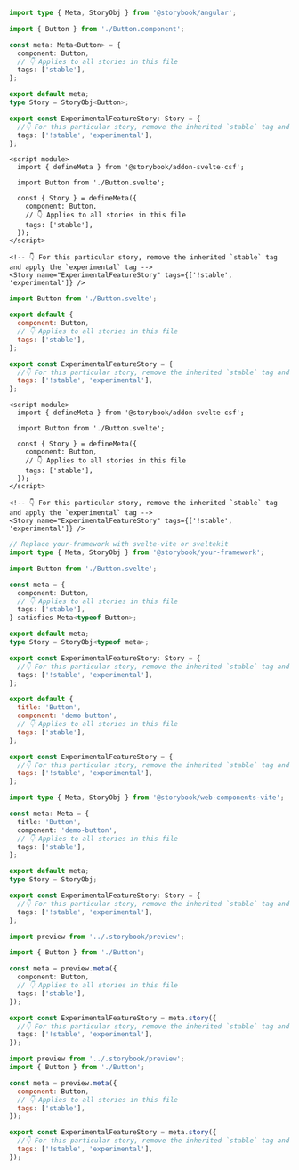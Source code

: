 ```ts filename="Button.stories.ts" renderer="angular" language="ts"
import type { Meta, StoryObj } from '@storybook/angular';

import { Button } from './Button.component';

const meta: Meta<Button> = {
  component: Button,
  // 👇 Applies to all stories in this file
  tags: ['stable'],
};

export default meta;
type Story = StoryObj<Button>;

export const ExperimentalFeatureStory: Story = {
  //👇 For this particular story, remove the inherited `stable` tag and apply the `experimental` tag
  tags: ['!stable', 'experimental'],
};
```

```svelte filename="Button.stories.svelte" renderer="svelte" language="js" tabTitle="Svelte CSF"
<script module>
  import { defineMeta } from '@storybook/addon-svelte-csf';

  import Button from './Button.svelte';

  const { Story } = defineMeta({
    component: Button,
    // 👇 Applies to all stories in this file
    tags: ['stable'],
  });
</script>

<!-- 👇 For this particular story, remove the inherited `stable` tag and apply the `experimental` tag -->
<Story name="ExperimentalFeatureStory" tags={['!stable', 'experimental']} />
```

```js filename="Button.stories.js" renderer="svelte" language="js" tabTitle="CSF"
import Button from './Button.svelte';

export default {
  component: Button,
  // 👇 Applies to all stories in this file
  tags: ['stable'],
};

export const ExperimentalFeatureStory = {
  //👇 For this particular story, remove the inherited `stable` tag and apply the `experimental` tag
  tags: ['!stable', 'experimental'],
};
```

```svelte filename="Button.stories.svelte" renderer="svelte" language="ts" tabTitle="Svelte CSF"
<script module>
  import { defineMeta } from '@storybook/addon-svelte-csf';

  import Button from './Button.svelte';

  const { Story } = defineMeta({
    component: Button,
    // 👇 Applies to all stories in this file
    tags: ['stable'],
  });
</script>

<!-- 👇 For this particular story, remove the inherited `stable` tag and apply the `experimental` tag -->
<Story name="ExperimentalFeatureStory" tags={['!stable', 'experimental']} />
```

```ts filename="Button.stories.ts" renderer="svelte" language="ts" tabTitle="CSF"
// Replace your-framework with svelte-vite or sveltekit
import type { Meta, StoryObj } from '@storybook/your-framework';

import Button from './Button.svelte';

const meta = {
  component: Button,
  // 👇 Applies to all stories in this file
  tags: ['stable'],
} satisfies Meta<typeof Button>;

export default meta;
type Story = StoryObj<typeof meta>;

export const ExperimentalFeatureStory: Story = {
  //👇 For this particular story, remove the inherited `stable` tag and apply the `experimental` tag
  tags: ['!stable', 'experimental'],
};
```

```js filename="Button.stories.js" renderer="web-components" language="js"
export default {
  title: 'Button',
  component: 'demo-button',
  // 👇 Applies to all stories in this file
  tags: ['stable'],
};

export const ExperimentalFeatureStory = {
  //👇 For this particular story, remove the inherited `stable` tag and apply the `experimental` tag
  tags: ['!stable', 'experimental'],
};
```

```ts filename="Button.stories.ts" renderer="web-components" language="ts"
import type { Meta, StoryObj } from '@storybook/web-components-vite';

const meta: Meta = {
  title: 'Button',
  component: 'demo-button',
  // 👇 Applies to all stories in this file
  tags: ['stable'],
};

export default meta;
type Story = StoryObj;

export const ExperimentalFeatureStory: Story = {
  //👇 For this particular story, remove the inherited `stable` tag and apply the `experimental` tag
  tags: ['!stable', 'experimental'],
};
```

```ts filename="Button.stories.ts" renderer="react" language="ts" tabTitle="CSF Next 🧪"
import preview from '../.storybook/preview';

import { Button } from './Button';

const meta = preview.meta({
  component: Button,
  // 👇 Applies to all stories in this file
  tags: ['stable'],
});

export const ExperimentalFeatureStory = meta.story({
  //👇 For this particular story, remove the inherited `stable` tag and apply the `experimental` tag
  tags: ['!stable', 'experimental'],
});
```

<!-- JS snippets still needed while providing both CSF 3 & Next -->

```js filename="Button.stories.js" renderer="react" language="js" tabTitle="CSF Next 🧪"
import preview from '../.storybook/preview';
import { Button } from './Button';

const meta = preview.meta({
  component: Button,
  // 👇 Applies to all stories in this file
  tags: ['stable'],
});

export const ExperimentalFeatureStory = meta.story({
  //👇 For this particular story, remove the inherited `stable` tag and apply the `experimental` tag
  tags: ['!stable', 'experimental'],
});
```
